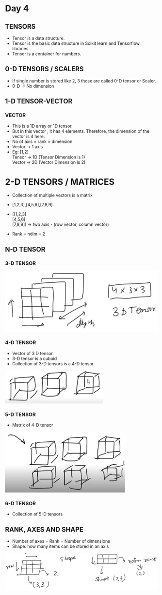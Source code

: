 # Day 4

## TENSORS

* Tensor is a data structure.
* Tensor is the basic data structure in Scikit learn and Tensorflow libraries.
* Tensor is a container for numbers.

## 0-D TENSORS / SCALERS

* If single number is stored like 2, 3 those are called 0-D tensor or Scaler.
* 0-D → No dimension

## 1-D TENSOR-VECTOR

### VECTOR

* This is a 1D array or 1D tensor.
* But in this vector , it has 4 elements. Therefore, the dimension of the vector is 4 here.
* No of axis = rank = dimension
* Vector → 1 axis
* Eg: [1,2]  
  Tensor → 1D (Tensor Dimension is 1)  
  Vector → 2D (Vector Dimension is 2)  

# 2-D TENSORS / MATRICES

* Collection of multiple vectors is a matrix

* [1,2,3],[4,5,6],[7,8,9]

* [[1,2,3]  
  [4,5,6]  
  [7,8,9]] → two axis - (row vector, column vector)

* Rank = ndim = 2

## N-D TENSOR

### 3-D TENSOR

![3d Tensor](assets/3dTensor.png)

### 4-D TENSOR

* Vector of 3 D tensor
* 3-D tensor is a cuboid
* Collection of 3-D tensors is a 4-D tensor

![img.png](assets/4dTensor.png)

### 5-D TENSOR

* Matrix of 4-D tensor

![img.png](assets/5dTensor.png)

### 6-D TENSOR

* Collection of 5-D tensors

## RANK, AXES AND SHAPE

* Number of axes = Rank = Number of dimensions
* Shape: how many items can be stored in an axis

![img.png](assets/RkAxShp.png)

